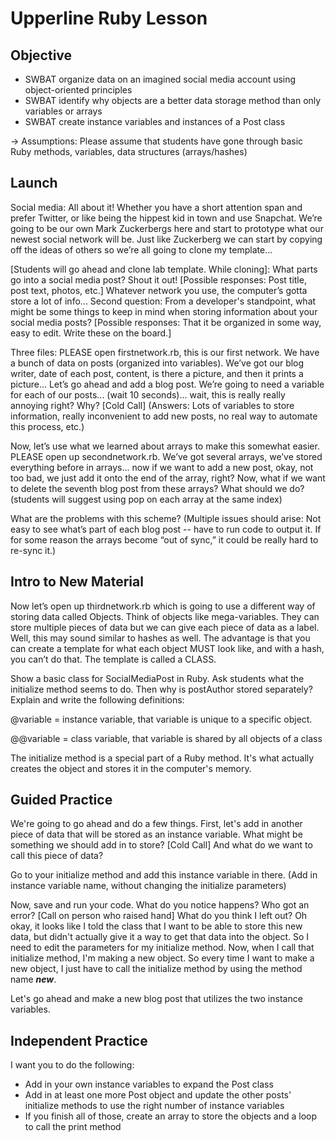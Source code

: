 # Upperline Ruby Lesson

## Objective
- SWBAT organize data on an imagined social media account using object-oriented principles
- SWBAT identify why objects are a better data storage method than only variables or arrays
- SWBAT create instance variables and instances of a Post class


-> Assumptions: Please assume that students have gone through basic Ruby methods, variables, data structures (arrays/hashes)

## Launch
Social media: All about it! Whether you have a short attention span and prefer Twitter, or like being the hippest kid in town and use Snapchat. We’re going to be our own Mark Zuckerbergs here and start to prototype what our newest social network will be. Just like Zuckerberg we can start by copying off the ideas of others so we’re all going to clone my template...
	
[Students will go ahead and clone lab template. While cloning]: What parts go into a social media post? Shout it out! [Possible responses: Post title, post text, photos, etc.] Whatever network you use, the computer’s gotta store a lot of info... Second question: From a developer's standpoint, what might be some things to keep in mind when storing information about your social media posts?
[Possible responses: That it be organized in some way, easy to edit. Write these on the board.]

Three files: PLEASE open firstnetwork.rb, this is our first network. We have a bunch of data on posts (organized into variables). We’ve got our blog writer, date of each post, content, is there a picture, and then it prints a picture... Let’s go ahead and add a blog post. We’re going to need a variable for each of our posts... (wait 10 seconds)... wait, this is really really annoying right? Why? [Cold Call] (Answers: Lots of variables to store information, really inconvenient to add new posts, no real way to automate this process, etc.)

Now, let’s use what we learned about arrays to make this somewhat easier. PLEASE open up secondnetwork.rb. We’ve got several arrays, we’ve stored everything before in arrays... now if we want to add a new post, okay, not too bad, we just add it onto the end of the array, right? Now, what if we want to delete the seventh blog post from these arrays? What should we do? (students will suggest using pop on each array at the same index)

What are the problems with this scheme? (Multiple issues should arise: Not easy to see what’s part of each blog post -- have to run code to output it. If for some reason the arrays become “out of sync,” it could be really hard to re-sync it.)


## Intro to New Material
Now let’s open up thirdnetwork.rb which is going to use a different way of storing data called Objects. Think of objects like mega-variables. They can store multiple pieces of data but we can give each piece of data as a label. Well, this may sound similar to hashes as well. The advantage is that you can create a template for what each object MUST look like, and with a hash, you can’t do that. The template is called a CLASS.

Show a basic class for SocialMediaPost in Ruby. Ask students what the initialize method seems to do. Then why is postAuthor stored separately? Explain and write the following definitions:

@variable = instance variable, that variable is unique to a specific object. 

@@variable = class variable, that variable is shared by all objects of a class

The initialize method is a special part of a Ruby method. It's what actually creates the object and stores it in the computer's memory.

## Guided Practice

We're going to go ahead and do a few things. First, let's add in another piece of data that will be stored as an instance variable. What might be something we should add in to store? [Cold Call] And what do we want to call this piece of data?

Go to your initialize method and add this instance variable in there. (Add in instance variable name, without changing the initialize parameters)

Now, save and run your code. What do you notice happens? Who got an error? [Call on person who raised hand] What do you think I left out? Oh okay, it looks like I told the class that I want to be able to store this new data, but didn't actually give it a way to get that data into the object. So I need to edit the parameters for my initialize method. Now, when I call that initialize method, I'm making a new object. So every time I want to make a new object, I just have to call the initialize method by using the method name ***new***. 



Let's go ahead and make a new blog post that utilizes the two instance variables.

## Independent Practice
I want you to do the following:
- Add in your own instance variables to expand the Post class
- Add in at least one more Post object and update the other posts' initialize methods to use the right number of instance variables
- If you finish all of those, create an array to store the objects and a loop to call the print method